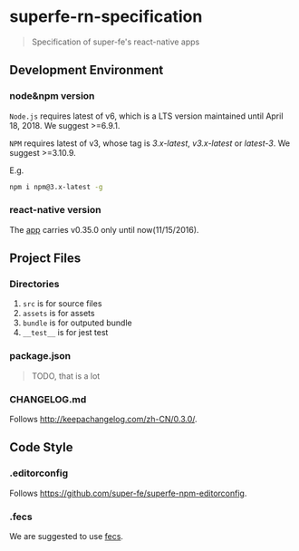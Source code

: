 # superfe-rn-specification

>Specification of super-fe's react-native apps

<!--[TOC]-->

## Development Environment

### node&npm version

`Node.js` requires latest of v6, which is a LTS version maintained until April 18, 2018. We suggest &gt;=6.9.1.

`NPM` requires latest of v3, whose tag is *3.x-latest*, *v3.x-latest* or *latest-3*. We suggest &gt;=3.10.9.

E.g.

```sh
npm i npm@3.x-latest -g
```

### react-native version

The [app](https://itunes.apple.com/cn/app/id382201985?mt=8&from=1000715p) carries v0.35.0 only until now(11/15/2016).

## Project Files

### Directories

1. `src` is for source files
1. `assets` is for assets
1. `bundle` is for outputed bundle
1. `__test__` is for jest test

### package.json

>TODO, that is a lot

### CHANGELOG.md

Follows <http://keepachangelog.com/zh-CN/0.3.0/>.

## Code Style

### .editorconfig

Follows <https://github.com/super-fe/superfe-npm-editorconfig>.

### .fecs

We are suggested to use [fecs](https://github.com/ecomfe/fecs).
